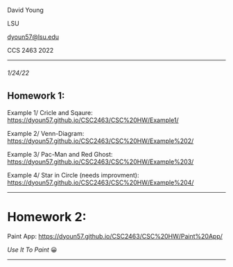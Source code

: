 David Young 

LSU

dyoun57@lsu.edu

CCS 2463 2022

--------------------

###### 1/24/22

## Homework 1:

Example 1/ Cricle and Sqaure: https://dyoun57.github.io/CSC2463/CSC%20HW/Example1/

Example 2/ Venn-Diagram: https://dyoun57.github.io/CSC2463/CSC%20HW/Example%202/

Example 3/ Pac-Man and Red Ghost: https://dyoun57.github.io/CSC2463/CSC%20HW/Example%203/

Example 4/ Star in Circle (needs improvment): https://dyoun57.github.io/CSC2463/CSC%20HW/Example%204/

-----------------
# Homework 2:

Paint App: https://dyoun57.github.io/CSC2463/CSC%20HW/Paint%20App/

*Use It To Paint* 😀

-----------------




